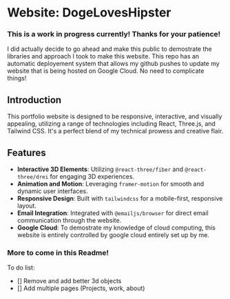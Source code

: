 # Website: DogeLovesHipster

### This is a work in progress currently! Thanks for your patience!

I did actually decide to go ahead and make this public to demostrate the libraries and approach I took to make this website. This repo has an automatic deployement system that allows my github pushes to update my website that is being hosted on Google Cloud. No need to complicate things!

## Introduction

This portfolio website is designed to be responsive, interactive, and visually appealing, utilizing a range of technologies including React, Three.js, and Tailwind CSS. It's a perfect blend of my technical prowess and creative flair.

## Features

- **Interactive 3D Elements**: Utilizing `@react-three/fiber` and `@react-three/drei` for engaging 3D experiences.
- **Animation and Motion**: Leveraging `framer-motion` for smooth and dynamic user interfaces.
- **Responsive Design**: Built with `tailwindcss` for a mobile-first, responsive layout.
- **Email Integration**: Integrated with `@emailjs/browser` for direct email communication through the website.
- **Google Cloud**: To demostrate my knowledge of cloud computing, this website is entirely controlled by google cloud entirely set up by me.

### More to come in this Readme!

To do list:
- [] Remove and add better 3d objects
- [] Add multiple pages (Projects, work, about)